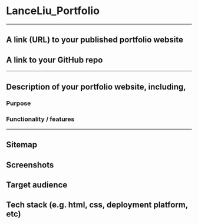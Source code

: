 # LanceLiu_Portfolio

***

## A link (URL) to your published portfolio website

## A link to your GitHub repo

***

## Description of your portfolio website, including,

### Purpose

### Functionality / features

***

## Sitemap

## Screenshots

## Target audience

## Tech stack (e.g. html, css, deployment platform, etc)
